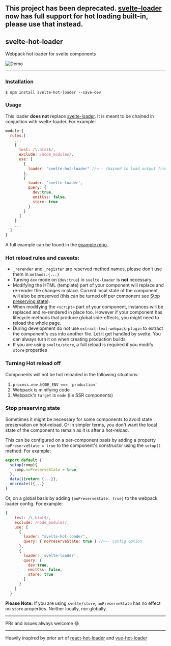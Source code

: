 ## This project has been deprecated. [svelte-loader](https://github.com/sveltejs/svelte-loader) now has full support for hot loading built-in, please use that instead.

## svelte-hot-loader
Webpack hot loader for svelte components

![Demo](https://www.dropbox.com/s/26gtw2cyllk5t4u/svelte-hot-loader.gif?raw=1)

---

### Installation
```
$ npm install svelte-hot-loader --save-dev
```
### Usage

This loader **does not** replace [svelte-loader](https://github.com/sveltejs/svelte-loader). It is meant to be chained in conjuction with svelte-loader. For example:

```js
module:{
  rules:[
    ...
    {
      test: /\.html$/,
      exclude: /node_modules/,
      use: [
        {
          loader: "svelte-hot-loader" //<-- chained to load output from svelte-loader
        },
        {
          loader: 'svelte-loader',
          query: {
            dev:true,
            emitCss: false,
            store: true
          }
        }
      ]
    }
    ...
  ]
}
```

A full example can be found in the [example repo](https://github.com/ekhaled/svelte-hot-loader-example).

### Hot reload rules and caveats:

 - `_rerender` and `_register` are reserved method names, please don't use them in `methods:{...}`
 - Turning `dev` mode on (`dev:true`) in `svelte-loader` is **not** necessary.
 - Modifying the HTML (template) part of your component will replace and re-render the changes in place. Current local state of the component will also be preserved (this can be turned off per component see [Stop preserving state](#stop-preserving-state)).
 - When modifying the `<script>` part of your component, instances will be replaced and re-rendered in place too.
  However if your component has lifecycle methods that produce global side-effects, you might need to reload the whole page.
 - During development do not use `extract-text-webpack-plugin` to extract the component's css into another file. Let it get handled by svelte. You can always turn it on when creating production builds
 - If you are using `svelte/store`, a full reload is required if you modify `store` properties

### Turning Hot reload off

Components will not be hot reloaded in the following situations:
 1. `process.env.NODE_ENV === 'production'`
 2. Webpack is minifying code
 3. Webpack's `target` is `node` (i.e SSR components)

### Stop preserving state

Sometimes it might be necessary for some components to avoid state preservation on hot-reload.
Or in simpler terms, you don't want the local state of the component to remain as it is after a hot-reload.

This can be configured on a per-component basis by adding a property `noPreserveState = true` to the component's constructor using the `setup()` method. For example:
```js
export default {
  setup(comp){
    comp.noPreserveState = true;
  },
  data(){return {...}},
  oncreate(){...}
}
```

Or, on a global basis by adding `{noPreserveState: true}` to the webpack loader config. For example:
```js
{
    test: /\.html$/,
    exclude: /node_modules/,
    use: [
      {
        loader: "svelte-hot-loader",
        query: { noPreserveState: true } //<-- config option
      },
      {
        loader: 'svelte-loader',
        query: {
          dev:true,
          emitCss: false,
          store: true
        }
      }
    ]
  }
```

**Please Note:** If you are using `svelte/store`, `noPreserveState` has no effect on `store` properties. Neither locally, nor globally.


---

PRs and issues always welcome :smile:

 ---

 Heavily inspired by prior art of [react-hot-loader](https://github.com/gaearon/react-hot-loader) and [vue-hot-loader](https://github.com/jshmrtn/vue-hot-loader)
